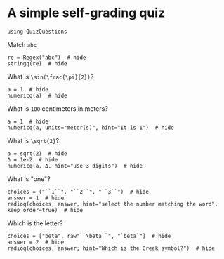 # A simple self-grading quiz

```@setup quiz
using QuizQuestions
```

Match `abc`

```@example quiz
re = Regex("abc")  # hide
stringq(re)  # hide
```

What is ``\sin(\frac{\pi}{2})``?

```@example quiz
a = 1  # hide
numericq(a)  # hide
```

What is ``100`` centimeters in meters?

```@example quiz
a = 1  # hide
numericq(a, units="meter(s)", hint="It is 1")  # hide
```


What is ``\sqrt{2}``?

```@example quiz
a = sqrt(2)  # hide
Δ = 1e-2  # hide
numericq(a, Δ, hint="use 3 digits")  # hide
```


What is "one"?

```@example quiz
choices = ("``1``", "``2``", "``3``")  # hide
answer = 1  # hide
radioq(choices, answer, hint="select the number matching the word", keep_order=true)  # hide
```

Which is the letter?

```@example quiz
choices = ["beta", raw"``\beta``", "`beta`"]  # hide
answer = 2  # hide
radioq(choices, answer; hint="Which is the Greek symbol?")  # hide
```
